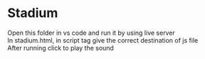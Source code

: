 # Stadium
Open this folder in vs code and run it by using live server<br>
In stadium.html, in script tag give the correct destination of js file<br>
After running click to play the sound 
